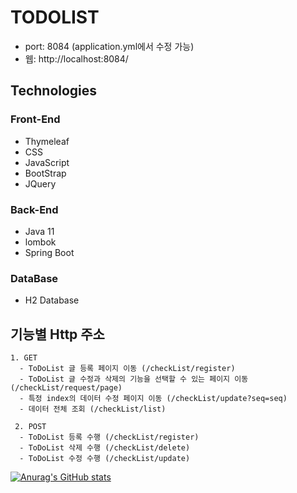TODOLIST
=============

* port: 8084 (application.yml에서 수정 가능)
* 웹: http://localhost:8084/

## Technologies
### Front-End
* Thymeleaf 
* CSS
* JavaScript
* BootStrap
* JQuery
### Back-End
* Java 11
* lombok
* Spring Boot
### DataBase
* H2 Database

## 기능별 Http 주소
    1. GET
      - ToDoList 글 등록 페이지 이동 (/checkList/register)
      - ToDoList 글 수정과 삭제의 기능을 선택할 수 있는 페이지 이동 (/checkList/request/page) 
      - 특정 index의 데이터 수정 페이지 이동 (/checkList/update?seq=seq)
      - 데이터 전체 조회 (/checkList/list)
      
     2. POST
      - ToDoList 등록 수행 (/checkList/register)
      - ToDoList 삭제 수행 (/checkList/delete) 
      - ToDoList 수정 수행 (/checkList/update)
[![Anurag's GitHub stats](https://github-readme-stats.vercel.app/api?username=macaronhj)](https://github.com/anuraghazra/github-readme-stats)

